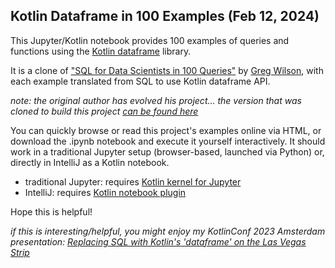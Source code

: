 ## Kotlin Dataframe in 100 Examples (Feb 12, 2024)

This Jupyter/Kotlin notebook provides 100 examples of queries and functions using the [Kotlin dataframe](https://github.com/Kotlin/dataframe) library.

It is a clone of  ["SQL for Data Scientists in 100 Queries"](https://gvwilson.github.io/sql-tutorial/) by [Greg Wilson](https://github.com/gvwilson), with each example translated from SQL to use Kotlin dataframe API.

*note: the original author has evolved his project... the version that was cloned to build this project [can be found here](https://2x2xplz.github.io/sql-tutorial-100queries/)*

You can quickly browse or read this project's examples online via HTML, or download the .ipynb notebook and execute it yourself interactively. It should work in a traditional Jupyter setup (browser-based, launched via Python) or, directly in IntelliJ as a Kotlin notebook.
- traditional Jupyter: requires [Kotlin kernel for Jupyter](https://github.com/Kotlin/kotlin-jupyter)
- IntelliJ: requires [Kotlin notebook plugin](https://plugins.jetbrains.com/plugin/16340-kotlin-notebook](https://blog.jetbrains.com/kotlin/2023/07/introducing-kotlin-notebook/)https://blog.jetbrains.com/kotlin/2023/07/introducing-kotlin-notebook/)

Hope this is helpful!

*if this is interesting/helpful, you might enjoy my KotlinConf 2023 Amsterdam presentation: [Replacing SQL with Kotlin's 'dataframe' on the Las Vegas Strip](https://www.youtube.com/watch?v=sDZWiu9nnuU)*
